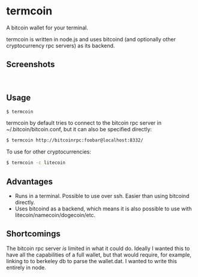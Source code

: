 # termcoin

A bitcoin wallet for your terminal.

termcoin is written in node.js and uses bitcoind (and optionally other
cryptocurrency rpc servers) as its backend.

## Screenshots

![]()
![]()
![]()
![]()
![]()
![]()

## Usage

``` bash
$ termcoin
```

termcoin by default tries to connect to the bitcoin rpc server in
~/.bitcoin/bitcoin.conf, but it can also be specified directly:

``` bash
$ termcoin http://bitcoinrpc:foobar@localhost:8332/
```

To use for other cryptocurrencies:

``` bash
$ termcoin -c litecoin
```

## Advantages

- Runs in a terminal. Possible to use over ssh. Easier than using bitcoind
  directly.
- Uses bitcoind as a backend, which means it is also possible to use with
  litecoin/namecoin/dogecoin/etc.

## Shortcomings

The bitcoin rpc server *is* limited in what it could do. Ideally I wanted this
to have all the capabilities of a full wallet, but that would require, for
example, linking to to berkeley db to parse the wallet.dat. I wanted to write
this entirely in node.
